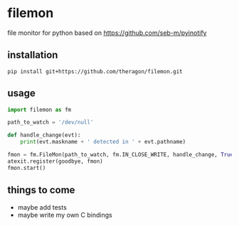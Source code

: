 # filemon
file monitor for python based on <https://github.com/seb-m/pyinotify>

## installation
`pip install git+https://github.com/theragon/filemon.git`

## usage
```python
import filemon as fm

path_to_watch = '/dev/null'

def handle_change(evt):
	print(evt.maskname + ' detected in ' + evt.pathname)

fmon = fm.FileMon(path_to_watch, fm.IN_CLOSE_WRITE, handle_change, True)
atexit.register(goodbye, fmon)
fmon.start()
```

## things to come
*   maybe add tests
*   maybe write my own C bindings
